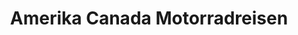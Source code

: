 ---
title: "Amerika Canada Motorradreisen"
url: /muehldorf-a-inn/amerika-canada-motorradreisen/
shop: Reisebüro
---
